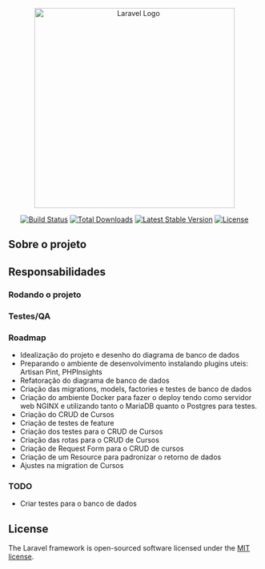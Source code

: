 <p align="center"><a href="https://laravel.com" target="_blank"><img src="https://raw.githubusercontent.com/laravel/art/master/logo-lockup/5%20SVG/2%20CMYK/1%20Full%20Color/laravel-logolockup-cmyk-red.svg" width="400" alt="Laravel Logo"></a></p>

<p align="center">
<a href="https://github.com/laravel/framework/actions"><img src="https://github.com/laravel/framework/workflows/tests/badge.svg" alt="Build Status"></a>
<a href="https://packagist.org/packages/laravel/framework"><img src="https://img.shields.io/packagist/dt/laravel/framework" alt="Total Downloads"></a>
<a href="https://packagist.org/packages/laravel/framework"><img src="https://img.shields.io/packagist/v/laravel/framework" alt="Latest Stable Version"></a>
<a href="https://packagist.org/packages/laravel/framework"><img src="https://img.shields.io/packagist/l/laravel/framework" alt="License"></a>
</p>

## Sobre o projeto

## Responsabilidades

### Rodando o projeto

### Testes/QA

### Roadmap
- Idealização do projeto e desenho do diagrama de banco de dados
- Preparando o ambiente de desenvolvimento instalando plugins uteis:
Artisan Pint, PHPInsights
- Refatoração do diagrama de banco de dados
- Criação das migrations, models, factories e testes de banco de dados
- Criação do ambiente Docker para fazer o deploy tendo como servidor web NGINX e utilizando tanto o MariaDB quanto o Postgres para testes.
- Criação do CRUD de Cursos
- Criação de testes de feature
- Criação dos testes para o CRUD de Cursos
- Criação das rotas para o CRUD de Cursos
- Criação de Request Form para o CRUD de cursos
- Criação de um Resource para padronizar o retorno de dados
- Ajustes na migration de Cursos

### TODO
- Criar testes para o banco de dados

## License

The Laravel framework is open-sourced software licensed under the [MIT license](https://opensource.org/licenses/MIT).
